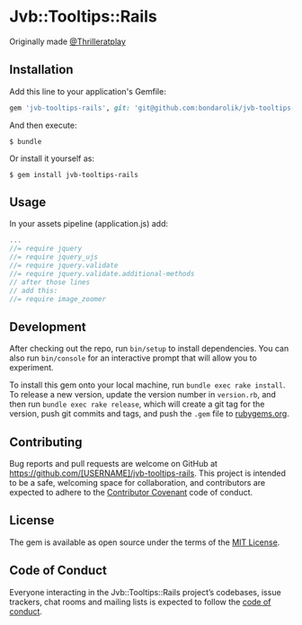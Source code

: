 # Jvb::Tooltips::Rails

Originally made [@Thrilleratplay](https://github.com/Thrilleratplay/jquery-validation-bootstrap-tooltip)

## Installation

Add this line to your application's Gemfile:

```ruby
gem 'jvb-tooltips-rails', git: 'git@github.com:bondarolik/jvb-tooltips-rails.git'
```

And then execute:

    $ bundle

Or install it yourself as:

    $ gem install jvb-tooltips-rails

## Usage

In your assets pipeline (application.js) add:

```javascript
...
//= require jquery
//= require jquery_ujs
//= require jquery.validate
//= require jquery.validate.additional-methods
// after those lines
// add this:
//= require image_zoomer
```

## Development

After checking out the repo, run `bin/setup` to install dependencies. You can also run `bin/console` for an interactive prompt that will allow you to experiment.

To install this gem onto your local machine, run `bundle exec rake install`. To release a new version, update the version number in `version.rb`, and then run `bundle exec rake release`, which will create a git tag for the version, push git commits and tags, and push the `.gem` file to [rubygems.org](https://rubygems.org).

## Contributing

Bug reports and pull requests are welcome on GitHub at https://github.com/[USERNAME]/jvb-tooltips-rails. This project is intended to be a safe, welcoming space for collaboration, and contributors are expected to adhere to the [Contributor Covenant](http://contributor-covenant.org) code of conduct.

## License

The gem is available as open source under the terms of the [MIT License](http://opensource.org/licenses/MIT).

## Code of Conduct

Everyone interacting in the Jvb::Tooltips::Rails project’s codebases, issue trackers, chat rooms and mailing lists is expected to follow the [code of conduct](https://github.com/[USERNAME]/jvb-tooltips-rails/blob/master/CODE_OF_CONDUCT.md).
